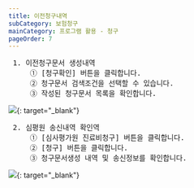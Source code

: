 ```yaml
---
title: 이전청구내역
subCategory: 보험청구
mainCategory: 프로그램 활용 - 청구
pageOrder: 7
---
```


<pre>
 <t2><bold>1. 이전청구문서 생성내역</bold></t2>
     ① [청구확인] 버튼을 클릭합니다.
     ② 청구문서 검색조건을 선택할 수 있습니다.
     ③ 작성된 청구문서 목록을 확인합니다.
</pre>

[![](/images/{{page.url}}_1.png)](/images/{{page.url}}_1.png){: target="_blank"}

<pre>
 <t2><bold>2. 심평원 송신내역 확인역</bold></t2>
     ① [심사평가원 진료비청구] 버튼을 클릭합니다.
     ② [청구] 버튼을 클릭합니다.
     ③ 청구문서생성 내역 및 송신정보를 확인합니다.
</pre>

[![](/images/{{page.url}}_2.png)](/images/{{page.url}}_2.png){: target="_blank"}